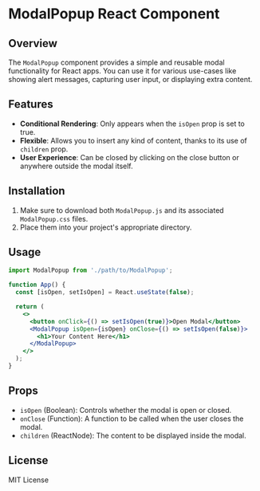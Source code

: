 # ModalPopup React Component

## Overview

The `ModalPopup` component provides a simple and reusable modal functionality for React apps. You can use it for various use-cases like showing alert messages, capturing user input, or displaying extra content.

## Features

- **Conditional Rendering**: Only appears when the `isOpen` prop is set to true.
- **Flexible**: Allows you to insert any kind of content, thanks to its use of `children` prop.
- **User Experience**: Can be closed by clicking on the close button or anywhere outside the modal itself.

## Installation

1. Make sure to download both `ModalPopup.js` and its associated `ModalPopup.css` files.
2. Place them into your project's appropriate directory.

## Usage

```jsx
import ModalPopup from './path/to/ModalPopup';

function App() {
  const [isOpen, setIsOpen] = React.useState(false);

  return (
    <>
      <button onClick={() => setIsOpen(true)}>Open Modal</button>
      <ModalPopup isOpen={isOpen} onClose={() => setIsOpen(false)}>
        <h1>Your Content Here</h1>
      </ModalPopup>
    </>
  );
}
```

## Props

- `isOpen` (Boolean): Controls whether the modal is open or closed.
- `onClose` (Function): A function to be called when the user closes the modal.
- `children` (ReactNode): The content to be displayed inside the modal.

## License

MIT License
